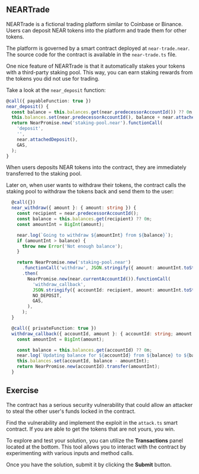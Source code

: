 ## NEARTrade

NEARTrade is a fictional trading platform similar to Coinbase or Binance. Users can deposit NEAR tokens into the platform and trade them for other tokens.

The platform is governed by a smart contract deployed at `near-trade.near`. The source code for the contract is available in the `near-trade.ts` file.

One nice feature of NEARTrade is that it automatically stakes your tokens with a third-party staking pool. This way, you can earn staking rewards from the tokens you did not use for trading.

Take a look at the `near_deposit` function:

```typescript
@call({ payableFunction: true })
near_deposit() {
  const balance = this.balances.get(near.predecessorAccountId()) ?? 0n;
  this.balances.set(near.predecessorAccountId(), balance + near.attachedDeposit());
  return NearPromise.new('staking-pool.near').functionCall(
    'deposit',
    '',
    near.attachedDeposit(),
    GAS,
  );
}
```

When users deposits NEAR tokens into the contract, they are immediately transferred to the staking pool.

Later on, when user wants to withdraw their tokens, the contract calls the staking pool to withdraw the tokens back and send them to the user:

```typescript
  @call({})
  near_withdraw({ amount }: { amount: string }) {
    const recipient = near.predecessorAccountId();
    const balance = this.balances.get(recipient) ?? 0n;
    const amountInt = BigInt(amount);

    near.log(`Going to withdraw ${amountInt} from ${balance}`);
    if (amountInt > balance) {
      throw new Error('Not enough balance');
    }

    return NearPromise.new('staking-pool.near')
      .functionCall('withdraw', JSON.stringify({ amount: amountInt.toString() }), NO_DEPOSIT, GAS)
      .then(
        NearPromise.new(near.currentAccountId()).functionCall(
          'withdraw_callback',
          JSON.stringify({ accountId: recipient, amount: amountInt.toString() }),
          NO_DEPOSIT,
          GAS,
        ),
      );
  }

  @call({ privateFunction: true })
  withdraw_callback({ accountId, amount }: { accountId: string; amount: string }) {
    const amountInt = BigInt(amount);

    const balance = this.balances.get(accountId) ?? 0n;
    near.log(`Updating balance for ${accountId} from ${balance} to ${balance - amountInt}`);
    this.balances.set(accountId, balance - amountInt);
    return NearPromise.new(accountId).transfer(amountInt);
  }
```

## Exercise

The contract has a serious security vulnerability that could allow an attacker to steal the other user's funds locked in the contract.

Find the vulnerability and implement the exploit in the `attack.ts` smart contract. If you are able to get the tokens that are not yours, you win.

To explore and test your solution, you can utilize the **Transactions** panel located at the bottom. This tool allows you to interact with the contract by experimenting with various inputs and method calls.

Once you have the solution, submit it by clicking the **Submit** button.
